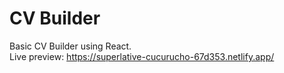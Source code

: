 # CV Builder

Basic CV Builder using React.\
Live preview: https://superlative-cucurucho-67d353.netlify.app/

